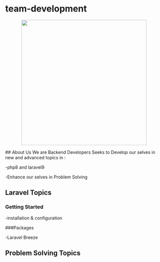 # team-development
<p align="center"><a href="https://laravel.com" target="_blank"><img src="https://techwisegroup.com/wp-content/uploads/2020/07/Depositphotos_223016200_l-2015.jpg" width="400"></a></p>
## About Us
We are Backend Developers Seeks to Develop our selves in new and advanced topics in : 

-php8 and laravel9

-Enhance our selves in Problem Solving

## Laravel Topics

### Getting Started

-installation & configuration

###Packages

-Laravel Breeze

## Problem Solving Topics
